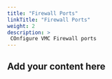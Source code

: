 ```yaml
---
title: "Firewall Ports"
linkTitle: "Firewall Ports"
weight: 2
description: >
 COnfigure VMC Firewall ports
---
```




## Add your content here



